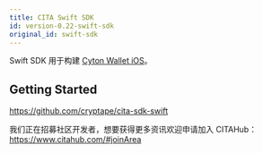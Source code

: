 ```yaml
---
title: CITA Swift SDK
id: version-0.22-swift-sdk
original_id: swift-sdk
---
```

Swift SDK 用于构建 [Cyton Wallet iOS](https://github.com/cryptape/cyton-ios)。

## Getting Started

https://github.com/cryptape/cita-sdk-swift

我们正在招募社区开发者，想要获得更多资讯欢迎申请加入 CITAHub：https://www.citahub.com/#joinArea